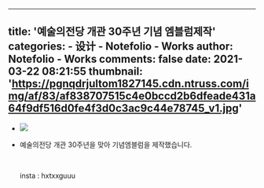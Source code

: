 
---
title: '예술의전당 개관 30주년 기념 엠블럼제작'
categories: 
    - 设计
    - Notefolio - Works
author: Notefolio - Works
comments: false
date: 2021-03-22 08:21:55
thumbnail: 'https://pgnqdrjultom1827145.cdn.ntruss.com/img/af/83/af838707515c4e0bccd2b6dfeade431a64f9df516d0fe4f3d0c3ac9c44e78745_v1.jpg'
---

<div>   
<ul><li><img src="https://pgnqdrjultom1827145.cdn.ntruss.com/img/af/83/af838707515c4e0bccd2b6dfeade431a64f9df516d0fe4f3d0c3ac9c44e78745_v1.jpg" referrerpolicy="no-referrer"></li><li>
    <p>예술의전당 개관 30주년을 맞아 기념엠블럼을 제작했습니다.</p><p> </p><p>insta : hxtxxguuu</p></li></ul>  
</div>
            